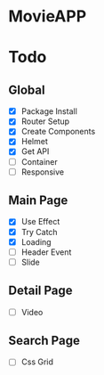 # MovieAPP

# Todo

## Global

- [x] Package Install
- [x] Router Setup
- [x] Create Components
- [x] Helmet
- [x] Get API
- [ ] Container
- [ ] Responsive

## Main Page

- [x] Use Effect
- [x] Try Catch
- [x] Loading
- [ ] Header Event
- [ ] Slide

## Detail Page

- [ ] Video

## Search Page

- [ ] Css Grid
